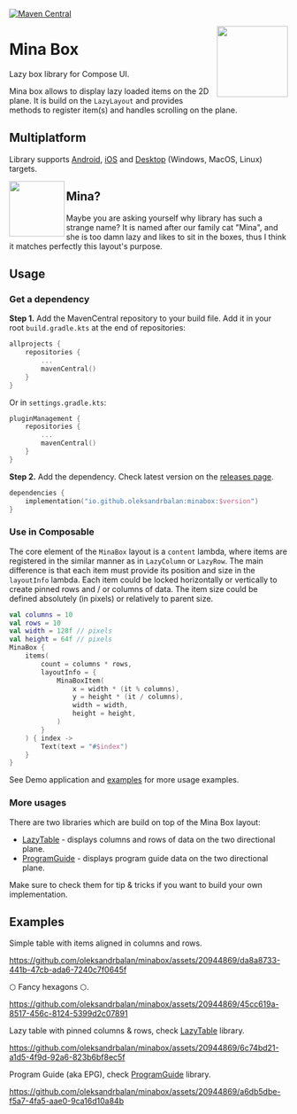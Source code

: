 [![Maven Central](https://img.shields.io/maven-central/v/io.github.oleksandrbalan/minabox.svg?label=Maven%20Central)](https://central.sonatype.com/artifact/io.github.oleksandrbalan/minabox)

<img align="right" width="128" src="https://github.com/oleksandrbalan/minabox/assets/20944869/616a3df3-d83a-4e2f-896a-b6be6cb98a29">

# Mina Box

Lazy box library for Compose UI.

Mina box allows to display lazy loaded items on the 2D plane. It is build on the `LazyLayout` and provides methods to register item(s) and handles scrolling on the plane.

## Multiplatform

Library supports [Android](https://developer.android.com/jetpack/compose), [iOS](https://github.com/JetBrains/compose-multiplatform-ios-android-template/#readme) and [Desktop](https://github.com/JetBrains/compose-multiplatform-desktop-template/#readme) (Windows, MacOS, Linux) targets.

<img align="left" width="100" src="https://github.com/oleksandrbalan/minabox/assets/20944869/7af845f2-617f-4edb-bf34-9a12335f963d">

## Mina?

Maybe you are asking yourself why library has such a strange name? It is named after our family cat "Mina", and she is too damn lazy and likes to sit in the boxes, thus I think it matches perfectly this layout's purpose.

## Usage

### Get a dependency

**Step 1.** Add the MavenCentral repository to your build file.
Add it in your root `build.gradle.kts` at the end of repositories:
```kotlin
allprojects {
    repositories {
        ...
        mavenCentral()
    }
}
```

Or in `settings.gradle.kts`:
```kotlin
pluginManagement {
    repositories {
        ...
        mavenCentral()
    }
}
```

**Step 2.** Add the dependency.
Check latest version on the [releases page](https://github.com/oleksandrbalan/minabox/releases).
```kotlin
dependencies {
    implementation("io.github.oleksandrbalan:minabox:$version")
}
```

### Use in Composable

The core element of the `MinaBox` layout is a `content` lambda, where items are registered in the similar manner as in `LazyColumn` or `LazyRow`. The main difference is that each item must provide its position and size in the `layoutInfo` lambda. Each item could be locked horizontally or vertically to create pinned rows and / or columns of data. The item size could be defined absolutely (in pixels) or relatively to parent size.

```kotlin
val columns = 10
val rows = 10
val width = 128f // pixels
val height = 64f // pixels
MinaBox {
    items(
        count = columns * rows,
        layoutInfo = {
            MinaBoxItem(
                x = width * (it % columns),
                y = height * (it / columns),
                width = width,
                height = height,
            )
        }
    ) { index ->
        Text(text = "#$index")
    }
}
```

See Demo application and [examples](demo/src/commonMain/kotlin/eu/wewox/minabox/screens) for more usage examples.

### More usages

There are two libraries which are build on top of the Mina Box layout:
* [LazyTable](https://github.com/oleksandrbalan/lazytable) - displays columns and rows of data on the two directional plane.
* [ProgramGuide](https://github.com/oleksandrbalan/programguide) - displays program guide data on the two directional plane.

Make sure to check them for tip & tricks if you want to build your own implementation.

## Examples

Simple table with items aligned in columns and rows.

https://github.com/oleksandrbalan/minabox/assets/20944869/da8a8733-441b-47cb-ada6-7240c7f0645f

⬡ Fancy hexagons ⬡. 

https://github.com/oleksandrbalan/minabox/assets/20944869/45cc619a-8517-456c-8124-5399d2c07891

Lazy table with pinned columns & rows, check [LazyTable](https://github.com/oleksandrbalan/lazytable) library.

https://github.com/oleksandrbalan/minabox/assets/20944869/6c74bd21-a1d5-4f9d-92a6-823b6bf8ec5f

Program Guide (aka EPG), check [ProgramGuide](https://github.com/oleksandrbalan/programguide) library.

https://github.com/oleksandrbalan/minabox/assets/20944869/a6db5dbe-f5a7-4fa5-aae0-9ca16d10a84b
